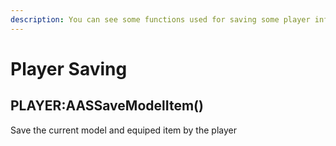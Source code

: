 ```yaml
---
description: You can see some functions used for saving some player informations
---
```


# Player Saving

## PLAYER:AASSaveModelItem()

Save the current model and equiped item by the player